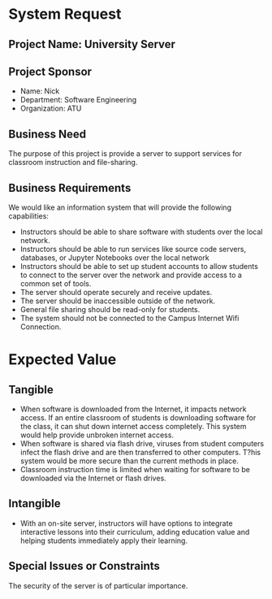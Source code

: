 # System Request

## Project Name: University Server

## Project Sponsor

* Name: Nick
* Department: Software Engineering
* Organization: ATU

## Business Need

The purpose of this project is provide a server to support services for classroom instruction and file-sharing.

## Business Requirements

We would like an information system that will provide the following capabilities:

* Instructors should be able to share software with students over the local network.
* Instructors should be able to run services like source code servers, databases, or Jupyter Notebooks over the local network
* Instructors should be able to set up student accounts to allow students to connect to the server over the network and provide access to a common set of tools.
* The server should operate securely and receive updates.  
* The server should be inaccessible outside of the network.
* General file sharing should be read-only for students.
* The system should not be connected to the Campus Internet Wifi Connection.

# Expected Value

## Tangible

* When software is downloaded from the Internet, it impacts network access.  If an entire classroom of students is downloading software for the class, it can shut down internet access completely.  This system would help provide unbroken internet access.
* When software is shared via flash drive, viruses from student computers infect the flash drive and are then transferred to other computers.  T?his system would be more secure than the current methods in place.
* Classroom instruction time is limited when waiting for software to be downloaded via the Internet or flash drives.

## Intangible

* With an on-site server, instructors will have options to integrate interactive lessons into their curriculum, adding education value and helping students immediately apply their learning.

## Special Issues or Constraints

The security of the server is of particular importance.
